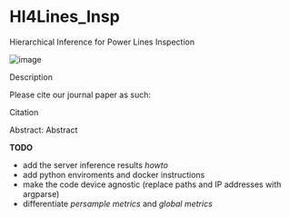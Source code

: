 # HI4Lines_Insp

Hierarchical Inference for Power Lines Inspection

![image](https://github.com/user-attachments/assets/80c2dbd1-43da-4402-987e-30a17e18db5e)


Description

Please cite our journal paper as such:

Citation

Abstract: Abstract



**TODO**

* add the server inference results *howto*
* add python enviroments and docker instructions
* make the code device agnostic (replace paths and IP addresses with argparse)
* differentiate *persample metrics* and *global metrics*
